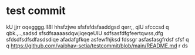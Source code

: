 # test commit
kU
jjrr
oqegggg.II8I
hhsfzjwe
sfsfsfdsfaaddgsd  qerr,,  qlU
sfcccsd q qbk.,..,sadsd
sfsdfsaaaasdqwjiqeqeUIU
sdfsasfdfgfeertqwss,dfg
sfdsdfsdfsdfasdsdiqe
afadafgfkqe
asfewfhjksd
fdssgr
asfasfasgfrdsf
sfsf
  q q
https://github.com/vaibhav-setia/testcommit/blob/main/README.md
r
ds
